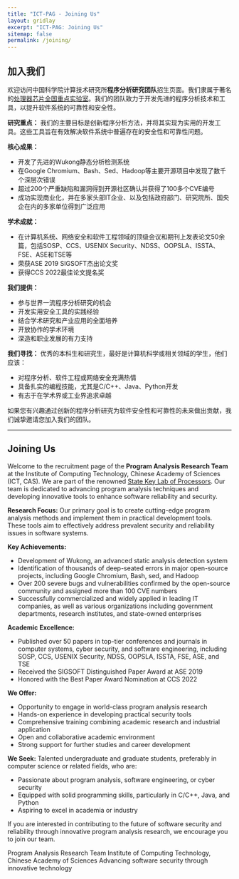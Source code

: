 ```yaml
---
title: "ICT-PAG - Joining Us"
layout: gridlay
excerpt: "ICT-PAG: Joining Us"
sitemap: false
permalink: /joining/
---
```


## 加入我们

欢迎访问中国科学院计算技术研究所**程序分析研究团队**招生页面。我们隶属于著名的[处理器芯片全国重点实验室](https://sklp.ict.ac.cn/)。我们的团队致力于开发先进的程序分析技术和工具，以提升软件系统的可靠性和安全性。

**研究重点：**
我们的主要目标是创新程序分析方法，并将其实现为实用的开发工具。这些工具旨在有效解决软件系统中普遍存在的安全性和可靠性问题。

**核心成果：**
- 开发了先进的Wukong静态分析检测系统
- 在Google Chromium、Bash、Sed、Hadoop等主要开源项目中发现了数千个深层次错误
- 超过200个严重缺陷和漏洞得到开源社区确认并获得了100多个CVE编号
- 成功实现商业化，并在多家头部IT企业、以及包括政府部门、研究院所、国央企在内的多家单位得到广泛应用

**学术成就：**
- 在计算机系统、网络安全和软件工程领域的顶级会议和期刊上发表论文50余篇，包括SOSP、CCS、USENIX Security、NDSS、OOPSLA、ISSTA、FSE、ASE和TSE等
- 荣获ASE 2019 SIGSOFT杰出论文奖
- 获得CCS 2022最佳论文提名奖

**我们提供：**
- 参与世界一流程序分析研究的机会
- 开发实用安全工具的实践经验
- 结合学术研究和产业应用的全面培养
- 开放协作的学术环境
- 深造和职业发展的有力支持

**我们寻找：**
优秀的本科生和研究生，最好是计算机科学或相关领域的学生，他们应该：
- 对程序分析、软件工程或网络安全充满热情
- 具备扎实的编程技能，尤其是C/C++、Java、Python开发
- 有志于在学术界或工业界追求卓越

如果您有兴趣通过创新的程序分析研究为软件安全性和可靠性的未来做出贡献，我们诚挚邀请您加入我们的团队。

---
## Joining Us
Welcome to the recruitment page of the **Program Analysis Research Team** at the Institute of Computing Technology, Chinese Academy of Sciences (ICT, CAS). We are part of the renowned [State Key Lab of Processors](https://sklp.ict.ac.cn/). Our team is dedicated to advancing program analysis techniques and developing innovative tools to enhance software reliability and security.

**Research Focus:**
Our primary goal is to create cutting-edge program analysis methods and implement them in practical development tools. These tools aim to effectively address prevalent security and reliability issues in software systems.

**Key Achievements:**
- Development of Wukong, an advanced static analysis detection system
- Identification of thousands of deep-seated errors in major open-source projects, including Google Chromium, Bash, sed, and Hadoop
- Over 200 severe bugs and vulnerabilities confirmed by the open-source community and assigned more than 100 CVE numbers
- Successfully commercialized and widely applied in leading IT companies, as well as various organizations including government departments, research institutes, and state-owned enterprises

**Academic Excellence:**
- Published over 50 papers in top-tier conferences and journals in computer systems, cyber security, and software engineering, including SOSP, CCS, USENIX Security, NDSS, OOPSLA, ISSTA, FSE, ASE, and TSE
- Received the SIGSOFT Distinguished Paper Award at ASE 2019
- Honored with the Best Paper Award Nomination at CCS 2022

**We Offer:**
- Opportunity to engage in world-class program analysis research
- Hands-on experience in developing practical security tools
- Comprehensive training combining academic research and industrial application
- Open and collaborative academic environment
- Strong support for further studies and career development

**We Seek:**
Talented undergraduate and graduate students, preferably in computer science or related fields, who are:
- Passionate about program analysis, software engineering, or cyber security
- Equipped with solid programming skills, particularly in C/C++, Java, and Python
- Aspiring to excel in academia or industry

If you are interested in contributing to the future of software security and reliability through innovative program analysis research, we encourage you to join our team.

Program Analysis Research Team
Institute of Computing Technology, Chinese Academy of Sciences
Advancing software security through innovative technology

<br>
